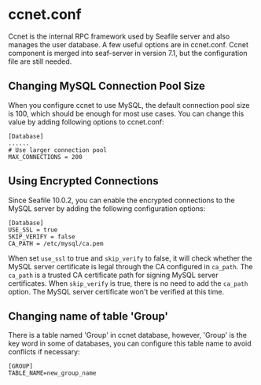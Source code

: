 # ccnet.conf


Ccnet is the internal RPC framework used by Seafile server and also manages the user database. A few useful options are in ccnet.conf. Ccnet component is merged into seaf-server in version 7.1, but the configuration file are still needed.


## Changing MySQL Connection Pool Size

When you configure ccnet to use MySQL, the default connection pool size is 100, which should be enough for most use cases. You can change this value by adding following options to ccnet.conf:

```
[Database]
......
# Use larger connection pool
MAX_CONNECTIONS = 200
```

## Using Encrypted Connections

Since Seafile 10.0.2, you can enable the encrypted connections to the MySQL server by adding the following configuration options:

```
[Database]
USE_SSL = true
SKIP_VERIFY = false
CA_PATH = /etc/mysql/ca.pem
```

When set `use_ssl` to true and `skip_verify` to false, it will check whether the MySQL server certificate is legal through the CA configured in `ca_path`. The `ca_path` is a trusted CA certificate path for signing MySQL server certificates. When `skip_verify` is true, there is no need to add the `ca_path` option. The MySQL server certificate won't be verified at this time.

## Changing name of table 'Group'

There is a table named 'Group' in ccnet database, however, 'Group' is the key word in some of databases, you can configure this table name to avoid conflicts if necessary:

```
[GROUP]
TABLE_NAME=new_group_name
```
